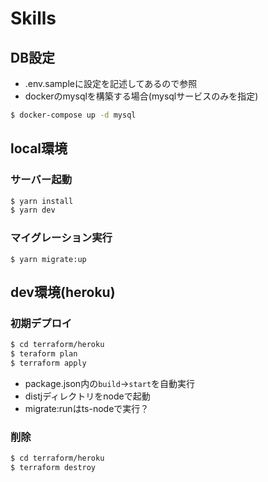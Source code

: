 # Skills

## DB設定
- .env.sampleに設定を記述してあるので参照
- dockerのmysqlを構築する場合(mysqlサービスのみを指定)
```sh
$ docker-compose up -d mysql
```

## local環境
### サーバー起動
```sh
$ yarn install
$ yarn dev
```
### マイグレーション実行
```
$ yarn migrate:up
```

## dev環境(heroku)
### 初期デプロイ
```sh
$ cd terraform/heroku
$ teraform plan
$ terraform apply
```
- package.json内の`build`->`start`を自動実行
- distjディレクトリをnodeで起動
- migrate:runはts-nodeで実行？

### 削除
```sh
$ cd terraform/heroku
$ terraform destroy
```
